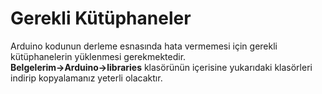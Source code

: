 # Gerekli Kütüphaneler
Arduino kodunun derleme esnasında hata vermemesi için gerekli kütüphanelerin yüklenmesi gerekmektedir.  
**Belgelerim->Arduino->libraries** klasörünün içerisine yukarıdaki klasörleri indirip kopyalamanız yeterli olacaktır.
